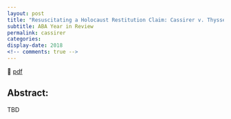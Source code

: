 ```yaml
---
layout: post
title: "Resuscitating a Holocaust Restitution Claim: Cassirer v. Thyssen-Bornemisza Collection"
subtitle: ABA Year in Review
permalink: cassirer
categories: 
display-date: 2018
<!-- comments: true -->
---
```


🔗 <a href="/assets/pdf/cassirer">pdf</a>

<h2>Abstract:</h2>
TBD
